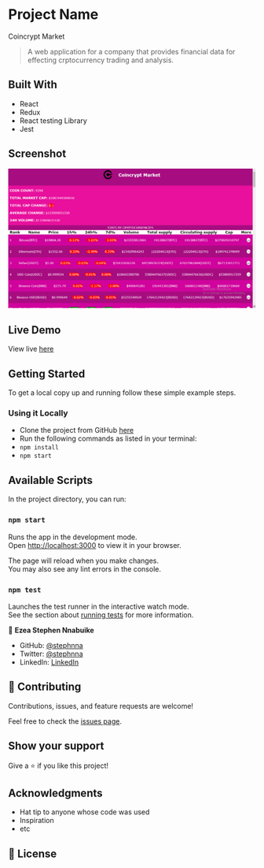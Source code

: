 # Project Name

Coincrypt Market

> A web application for a company that provides financial data for effecting crptocurrency trading and analysis.
## Built With
- React
- Redux
- React testing Library
- Jest

## Screenshot

![screenshot](./public/screenshot.png)

## Live Demo

View live [here](https://coincript.netlify.app/)
## Getting Started

To get a local copy up and running follow these simple example steps.

### Using it Locally

- Clone the project from GitHub [here](git@github.com:stephnna/financial-sentiments-app.git)
- Run the following commands as listed in your terminal:
- `npm install`
- `npm start`
## Available Scripts

In the project directory, you can run:

### `npm start`

Runs the app in the development mode.\
Open [http://localhost:3000](http://localhost:3000) to view it in your browser.

The page will reload when you make changes.\
You may also see any lint errors in the console.

### `npm test`

Launches the test runner in the interactive watch mode.\
See the section about [running tests](https://facebook.github.io/create-react-app/docs/running-tests) for more information.



👤 **Ezea Stephen Nnabuike**

- GitHub: [@stephnna](https://github.com/stephnna)
- Twitter: [@stephnna](https://twitter.com/stephnna)
- LinkedIn: [LinkedIn](https://www.linkedin.com/in/stephen-ezea/)

## 🤝 Contributing

Contributions, issues, and feature requests are welcome!

Feel free to check the [issues page](../../issues/).

## Show your support

Give a ⭐️ if you like this project!

## Acknowledgments

- Hat tip to anyone whose code was used
- Inspiration
- etc

## 📝 License
